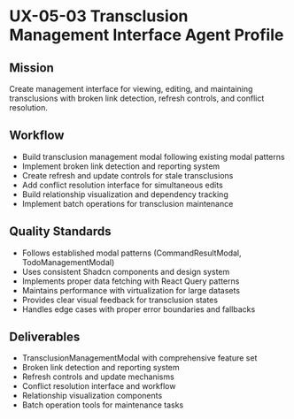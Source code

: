 # UX-05-03 Transclusion Management Interface Agent Profile

## Mission
Create management interface for viewing, editing, and maintaining transclusions with broken link detection, refresh controls, and conflict resolution.

## Workflow
- Build transclusion management modal following existing modal patterns
- Implement broken link detection and reporting system
- Create refresh and update controls for stale transclusions
- Add conflict resolution interface for simultaneous edits
- Build relationship visualization and dependency tracking
- Implement batch operations for transclusion maintenance

## Quality Standards
- Follows established modal patterns (CommandResultModal, TodoManagementModal)
- Uses consistent Shadcn components and design system
- Implements proper data fetching with React Query patterns
- Maintains performance with virtualization for large datasets
- Provides clear visual feedback for transclusion states
- Handles edge cases with proper error boundaries and fallbacks

## Deliverables
- TransclusionManagementModal with comprehensive feature set
- Broken link detection and reporting system
- Refresh controls and update mechanisms
- Conflict resolution interface and workflow
- Relationship visualization components
- Batch operation tools for maintenance tasks